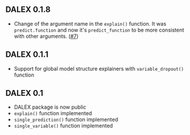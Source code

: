 DALEX 0.1.8
----------------------------------------------------------------
* Change of the argument name in the `explain()` function. It was `predict.function` and now it's `predict_function` to be more consistent with other arguments. ([#7](https://github.com/pbiecek/archivist/issues/7))

DALEX 0.1.1
----------------------------------------------------------------
* Support for global model structure explainers with `variable_dropout()` function 

DALEX 0.1
----------------------------------------------------------------
* DALEX package is now public
* `explain()` function implemented
* `single_prediction()` function implemented
* `single_variable()` function implemented
